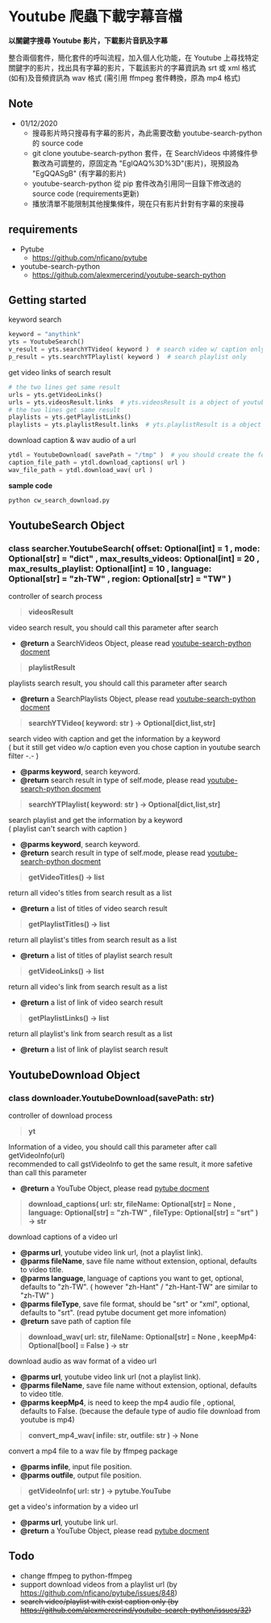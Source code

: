 # Youtube 爬蟲下載字幕音檔

**以關鍵字搜尋 Youtube 影片，下載影片音訊及字幕**  

整合兩個套件，簡化套件的呼叫流程，加入個人化功能，在 Youtube 上尋找特定關鍵字的影片，找出具有字幕的影片，下載該影片的字幕資訊為 srt 或 xml 格式(如有)及音頻資訊為 wav 格式 (需引用 ffmpeg 套件轉換，原為 mp4 格式)

## Note

* 01/12/2020
    * 搜尋影片時只搜尋有字幕的影片，為此需要改動 youtube-search-python 的 source code
    * git clone youtube-search-python 套件，在 SearchVideos 中將條件參數改為可調整的，原固定為 "EgIQAQ%3D%3D"(影片)，現預設為 "EgQQASgB" (有字幕的影片)
    * youtube-search-python 從 pip 套件改為引用同一目錄下修改過的 source code (requirements更新)
    * 播放清單不能限制其他搜集條件，現在只有影片針對有字幕的來搜尋

## requirements
* Pytube
    * https://github.com/nficano/pytube
* youtube-search-python
    * https://github.com/alexmercerind/youtube-search-python

## Getting started
keyword search
```python
keyword = "anythink"
yts = YoutubeSearch()
v_result = yts.searchYTVideo( keyword )  # search video w/ caption only
p_result = yts.searchYTPlaylist( keyword )  # search playlist only
```

get video links of search result
```python
# the two lines get same result
urls = yts.getVideoLinks() 
urls = yts.videosResult.links  # yts.videosResult is a object of youtube-search-python
# the two lines get same result
playlists = yts.getPlaylistLinks() 
playlists = yts.playlistResult.links  # yts.playlistResult is a object of youtube-search-python
```

download caption & wav audio of a url
```python
ytdl = YoutubeDownload( savePath = "/tmp" )  # you should create the folder yourself
caption_file_path = ytdl.download_captions( url )
wav_file_path = ytdl.download_wav( url )
```

**sample code**
```python
python cw_search_download.py
```

## YoutubeSearch Object
### **class searcher.YoutubeSearch( offset: Optional[int] = 1 , mode: Optional[str] = "dict" , max_results_videos: Optional[int] = 20 , max_results_playlist: Optional[int] = 10 , language: Optional[str] = "zh-TW" , region: Optional[str] = "TW" )**  
controller of search process  

> **videosResult**

video search result, you should call this parameter after search
* **@return**   a SearchVideos Object, please read [youtube-search-python docment](https://github.com/alexmercerind/youtube-search-python)

> **playlistResult**

playlists search result, you should call this parameter after search
* **@return**   a SearchPlaylists Object, please read [youtube-search-python docment](https://github.com/alexmercerind/youtube-search-python)

> **searchYTVideo( keyword: str ) → Optional[dict,list,str]**

search video with caption and get the information by a keyword   
( but it still get video w/o caption even you chose caption in youtube search filter -.- )   
* **@parms keyword**, search keyword.
* **@return**   search result in type of self.mode, please read [youtube-search-python docment](https://github.com/alexmercerind/youtube-search-python#page_with_curl-example-result)

> **searchYTPlaylist( keyword: str ) → Optional[dict,list,str]**

search playlist and get the information by a keyword   
( playlist can't search with caption )   
* **@parms keyword**, search keyword.
* **@return**   search result in type of self.mode, please read [youtube-search-python docment](https://github.com/alexmercerind/youtube-search-python#youtube-search-python)

> **getVideoTitles() → list**

return all video's titles from search result as a list   
* **@return**   a list of titles of video search result

> **getPlaylistTitles() → list**

return all playlist's titles from search result as a list   
* **@return**   a list of titles of playlist search result

> **getVideoLinks() → list**

return all video's link from search result as a list   
* **@return**   a list of link of video search result

> **getPlaylistLinks() → list**

return all playlist's link from search result as a list   
* **@return**   a list of link of playlist search result


## YoutubeDownload Object
### **class downloader.YoutubeDownload(savePath: str)**  
controller of download process  

> **yt**

Information of a video, you should call this parameter after call getVideoInfo(url)  
recommended to call gstVideoInfo to get the same result, it more safetive than call this parameter
* **@return**   a YouTube Object, please read [pytube docment ](https://python-pytube.readthedocs.io/en/latest/api.html?highlight=on_download_complete#youtube-object)

> **download_captions( url: str, fileName: Optional[str] = None , language: Optional[str] = "zh-TW" , fileType: Optional[str] = "srt" ) → str**
>     
download captions of a video url  
* **@parms url**, youtube video link url, (not a playlist link).
* **@parms fileName**, save file name without extension, optional, defaults to video title.
* **@parms language**, language of captions you want to get, optional, defaults to "zh-TW". ( however "zh-Hant" / "zh-Hant-TW" are similar to "zh-TW" )
* **@parms fileType**, save file format, should be "srt" or "xml", optional, defaults to "srt". (read pytube document get more infomation)
* **@return**   save path of caption file

> **download_wav( url: str, fileName: Optional[str] = None , keepMp4: Optional[bool] = False ) → str**

download audio as wav format of a video url  
* **@parms url**, youtube video link url (not a playlist link).
* **@parms fileName**, save file name without extension, optional, defaults to video title.
* **@parms keepMp4**, is need to keep the mp4 audio file , optional, defaults to False. (because the defaule type of audio file download from youtube is mp4)

> **convert_mp4_wav( infile: str, outfile: str ) → None**

convert a mp4 file to a wav file by ffmpeg package  
* **@parms infile**, input file position.
* **@parms outfile**, output file position.

> **getVideoInfo( url: str ) → pytube.YouTube**

get a video's information by a video url   
* **@parms url**, youtube link url.
* **@return**   a YouTube Object, please read [pytube docment ](https://python-pytube.readthedocs.io/en/latest/api.html?highlight=on_download_complete#youtube-object)

## Todo
* change ffmpeg to python-ffmpeg
* support download videos from a playlist url
(by https://github.com/nficano/pytube/issues/848)
* ~~search video/playlist with exist caption only (by https://github.com/alexmercerind/youtube-search-python/issues/32)~~